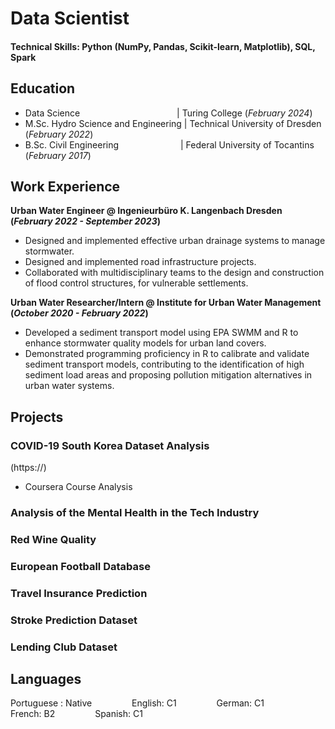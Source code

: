 # Data Scientist

#### Technical Skills: Python (NumPy, Pandas, Scikit-learn, Matplotlib), SQL, Spark

## Education
- Data Science &emsp;&emsp;&emsp;&emsp;&emsp;&emsp;&emsp;&emsp;&emsp;&emsp;&ensp; | Turing College (_February 2024_)								       		
- M.Sc. Hydro Science and Engineering	| Technical University of Dresden (_February 2022_)	 			        		
- B.Sc. Civil Engineering &emsp;&emsp;&emsp;&emsp;&emsp;&emsp;&ensp; | Federal University of Tocantins (_February 2017_)

## Work Experience
**Urban Water Engineer @ Ingenieurbüro K. Langenbach Dresden (_February 2022 - September 2023_)**
- Designed and implemented effective urban drainage systems to manage stormwater.
- Designed and implemented road infrastructure projects.
- Collaborated with multidisciplinary teams to the design and construction of flood control structures, for vulnerable settlements.

**Urban Water Researcher/Intern @ Institute for Urban Water Management (_October 2020 - February 2022_)**
- Developed a sediment transport model using EPA SWMM and R to enhance stormwater quality models for urban land covers.
- Demonstrated programming proficiency in R to calibrate and validate sediment transport models, contributing to the identification of high sediment load areas and proposing pollution mitigation alternatives in urban water systems.

## Projects
### COVID-19 South Korea Dataset Analysis
(https://)
- Coursera Course Analysis


### Analysis of the Mental Health in the Tech Industry


### Red Wine Quality


### European Football Database


### Travel Insurance Prediction
### Stroke Prediction Dataset
### Lending Club Dataset


## Languages
Portuguese : Native &emsp;&emsp;&emsp;&emsp; English: C1 &emsp;&emsp;&emsp;&emsp; German: C1 &emsp;&emsp;&emsp;&emsp; French: B2 &emsp;&emsp;&emsp;&emsp; Spanish: C1



